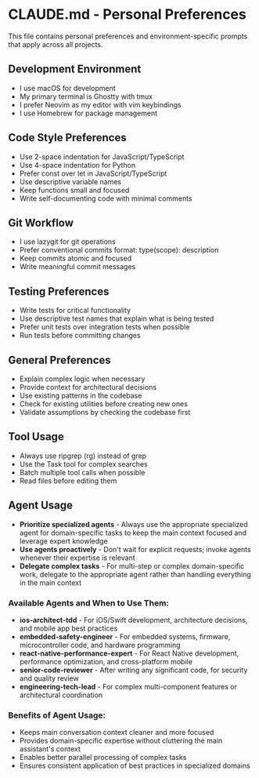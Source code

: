 # CLAUDE.md - Personal Preferences

This file contains personal preferences and environment-specific prompts that apply across all projects.

## Development Environment

- I use macOS for development
- My primary terminal is Ghostty with tmux
- I prefer Neovim as my editor with vim keybindings
- I use Homebrew for package management

## Code Style Preferences

- Use 2-space indentation for JavaScript/TypeScript
- Use 4-space indentation for Python
- Prefer const over let in JavaScript/TypeScript
- Use descriptive variable names
- Keep functions small and focused
- Write self-documenting code with minimal comments

## Git Workflow

- I use lazygit for git operations
- Prefer conventional commits format: type(scope): description
- Keep commits atomic and focused
- Write meaningful commit messages

## Testing Preferences

- Write tests for critical functionality
- Use descriptive test names that explain what is being tested
- Prefer unit tests over integration tests when possible
- Run tests before committing changes

## General Preferences

- Explain complex logic when necessary
- Provide context for architectural decisions
- Use existing patterns in the codebase
- Check for existing utilities before creating new ones
- Validate assumptions by checking the codebase first

## Tool Usage

- Always use ripgrep (rg) instead of grep
- Use the Task tool for complex searches
- Batch multiple tool calls when possible
- Read files before editing them

## Agent Usage

- **Prioritize specialized agents** - Always use the appropriate specialized agent for domain-specific tasks to keep the main context focused and leverage expert knowledge
- **Use agents proactively** - Don't wait for explicit requests; invoke agents whenever their expertise is relevant
- **Delegate complex tasks** - For multi-step or complex domain-specific work, delegate to the appropriate agent rather than handling everything in the main context

### Available Agents and When to Use Them:

- **ios-architect-tdd** - For iOS/Swift development, architecture decisions, and mobile app best practices
- **embedded-safety-engineer** - For embedded systems, firmware, microcontroller code, and hardware programming
- **react-native-performance-expert** - For React Native development, performance optimization, and cross-platform mobile
- **senior-code-reviewer** - After writing any significant code, for security and quality review
- **engineering-tech-lead** - For complex multi-component features or architectural coordination

### Benefits of Agent Usage:

- Keeps main conversation context cleaner and more focused
- Provides domain-specific expertise without cluttering the main assistant's context
- Enables better parallel processing of complex tasks
- Ensures consistent application of best practices in specialized domains